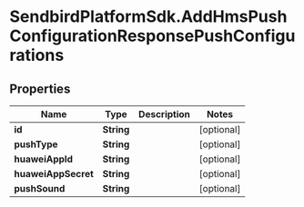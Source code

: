 # SendbirdPlatformSdk.AddHmsPushConfigurationResponsePushConfigurations

## Properties

Name | Type | Description | Notes
------------ | ------------- | ------------- | -------------
**id** | **String** |  | [optional] 
**pushType** | **String** |  | [optional] 
**huaweiAppId** | **String** |  | [optional] 
**huaweiAppSecret** | **String** |  | [optional] 
**pushSound** | **String** |  | [optional] 


